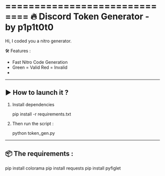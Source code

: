 ==============================
🔥 Discord Token Generator - by p1p1t0t0
==============================

Hi, I coded you a nitro generator. 

🛠️ Features :
- Fast Nitro Code Generation
- Green = Valid Red = Invalid
- 
------------------------------
▶️ How to launch it ?
------------------------------

1. Install dependencies

    pip install -r requirements.txt

2. Then run the script :

    python token_gen.py

------------------------------
📦 The requirements :
------------------------------

pip install colorama
pip install requests
pip install pyfiglet
